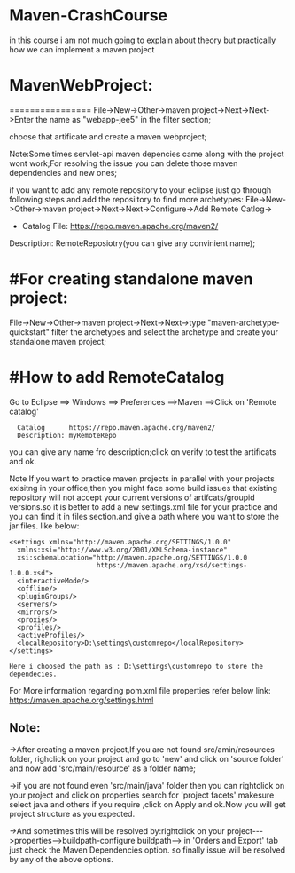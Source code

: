 # Maven-CrashCourse
in this course i am not much going to explain about theory but practically how we can implement a maven project

# MavenWebProject:
================
File->New->Other->maven project->Next->Next->Enter the name as "webapp-jee5" in the filter section;

choose that artificate and create a maven webproject;

Note:Some times servlet-api maven depencies came along with the project wont work;For resolving the issue you can delete those
maven dependencies and new ones;


if you want to add any remote repository to your eclipse just go through following steps and add the reposiitory to find more archetypes:
File->New->Other->maven project->Next->Next->Configure->Add Remote Catlog->

* Catalog File:
https://repo.maven.apache.org/maven2/

Description:
RemoteReposiotry(you can give any convinient name);

#For creating standalone maven project:
=======================================
File->New->Other->maven project->Next->Next->type "maven-archetype-quickstart" filter the archetypes and select the archetype and
create your standalone maven project;


#How to add RemoteCatalog
========================
Go to Eclipse ==> Windows ==> Preferences ==>Maven ==>Click on 'Remote catalog'
    
      Catalog      https://repo.maven.apache.org/maven2/
      Description: myRemoteRepo
      
 you can give any name fro description;click on verify to test the artificats and ok.
 
 Note If you want to practice maven projects in parallel with your projects exisitng in your office,then you might face some build issues that existing  repository will not accept your current versions of artifcats/groupid versions.so it is better to add
 a new settings.xml file for your practice and you can find it in files section.and give a path where you want to store the jar files.
 like below:
 
    <settings xmlns="http://maven.apache.org/SETTINGS/1.0.0"
      xmlns:xsi="http://www.w3.org/2001/XMLSchema-instance"
      xsi:schemaLocation="http://maven.apache.org/SETTINGS/1.0.0
                          https://maven.apache.org/xsd/settings-1.0.0.xsd">
      <interactiveMode/>
      <offline/>
      <pluginGroups/>
      <servers/>
      <mirrors/>
      <proxies/>
      <profiles/>
      <activeProfiles/>
	  <localRepository>D:\settings\customrepo</localRepository>
    </settings>
    
    Here i choosed the path as : D:\settings\customrepo to store the dependecies.
    
    
For More information regarding pom.xml file properties refer below link:
https://maven.apache.org/settings.html

Note:
-----
 ->After creating a maven project,If you are not found src/amin/resources folder, righclick on your project and go to  'new' 
   and click on 'source folder' and now add 'src/main/resource' as a folder name;
   
->if you are not found even 'src/main/java' folder then you can rightclick on your project and click on properties search for 
   'project facets' makesure select java and others if you require ,click on Apply and ok.Now you will get project structure as you    expected.
   
->And sometimes this will be resolved by:rightclick on your project--->properties-->buildpath-configure buildpath-->
   in 'Orders and Export' tab just check the Maven Dependencies option.
   so finally issue will be resolved by any of the above options.
